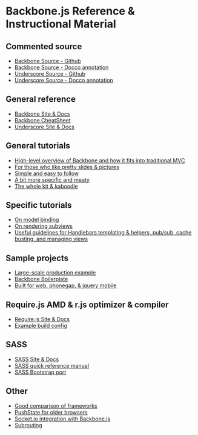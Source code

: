 Backbone.js Reference &amp; Instructional Material
==============================

Commented source
-------------------

 * [Backbone Source - Github](https://github.com/documentcloud/backbone/blob/master/backbone.js)
 * [Backbone Source - Docco annotation](http://backbonejs.org/docs/backbone.html)
 * [Underscore Source - Github](https://github.com/documentcloud/underscore/blob/master/underscore.js)
 * [Underscore Source - Docco annotation](http://underscorejs.org/docs/underscore.html)

General reference
--------------------

 * [Backbone Site & Docs](http://backbonejs.org/)
 * [Backbone CheatSheet](http://www.igloolab.com/downloads/backbone-cheatsheet.pdf)
 * [Underscore Site & Docs](http://underscorejs.org/)


General tutorials
--------------------------

 * [High-level overview of Backbone and how it fits into traditional MVC](http://stackoverflow.com/questions/6659713/understanding-the-internal-structural-dependencies-of-mvc-in-backbone-js)
 * [For those who like pretty slides &amp; pictures](http://www.slideshare.net/martindrapeau/planbox-backbone-mvc)
 * [Simple and easy to follow](http://backbonetutorials.com/)
 * [A bit more specific and meaty](http://antoviaque.org/docs/tutorials/backbone-relational-tutorial/)
 * [The whole kit &amp; kaboodle](http://addyosmani.github.com/backbone-fundamentals/)


Specific tutorials
-------------------------

 * [On model binding](http://lostechies.com/derickbailey/2011/06/15/binding-a-backbone-view-to-a-model-to-enable-and-disable-a-button/)
 * [On rendering subviews](http://stackoverflow.com/questions/9337927/how-to-handle-initializing-and-rendering-subviews-in-backbone-js)
 * [Useful guidelines for Handlebars templating &amp; helpers, pub/sub, cache busting, and managing views](http://resthub.org/backbone-stack.html)


Sample projects
------------------------

 * [Large-scale production example](https://github.com/nrabinowitz/gapvis)
 * [Backbone Boilerplate](https://github.com/tbranyen/backbone-boilerplate)
 * [Built for web, phonegap, &amp; jquery mobile](https://github.com/ccoenraets/backbone-directory)


Require.js AMD &amp; r.js optimizer &amp; compiler
--------------------------

 * [Require.js Site & Docs](http://requirejs.org/)
 * [Example build config](https://github.com/jrburke/r.js/blob/master/build/example.build.js)



SASS
------------------------

 * [SASS Site & Docs](http://sass-lang.com/)
 * [SASS quick reference manual](http://sass-lang.com/docs/yardoc/file.SASS_REFERENCE.html)
 * [SASS Bootstrap port](https://github.com/jlong/sass-twitter-bootstrap)


Other
--------------------------

 * [Good comparison of frameworks](http://stackoverflow.com/questions/10847852/what-are-the-real-world-strengths-and-weaknesses-of-the-many-frameworks-based-on)
 * [PushState for older browsers](https://github.com/balupton/history.js)
 * [Socket.io integration with Backbone.js](http://developer.teradata.com/blog/jasonstrimpel/2011/11/backbone-js-and-socket-io)
 * [Subrouting](https://github.com/ModelN/backbone.subroute)

